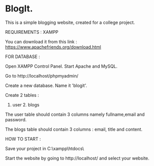 # BlogIt.
This is a simple blogging website, created for a college project.

REQUIREMENTS :
XAMPP

You can download it from this link : https://www.apachefriends.org/download.html

FOR DATABASE :

Open XAMPP Control Panel. Start Apache and MySQL.

Go to http://localhost/phpmyadmin/

Create a new database. Name it 'blogit'.

Create 2 tables :
1. user 2. blogs

The user table should contain 3 columns namely fullname,email and password.

The blogs table should contain 3 columns : email, title and content.

HOW TO START :

Save your project in C:\xampp\htdocs\

Start the website by going to http://localhost/ and select your website.
